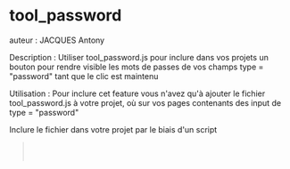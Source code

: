 # tool_password

auteur : JACQUES Antony

Description : Utiliser tool_password.js pour inclure dans vos projets un bouton pour rendre visible les mots de passes de vos champs type = "password" tant que le clic est maintenu 

Utilisation : Pour inclure cet feature vous n'avez qu'à ajouter le fichier tool_password.js à votre projet, où sur vos pages contenants des input de type = "password"

Inclure le fichier dans votre projet par le biais d'un script<br> 
<BLOCKQUOTE> <script type="text/javascript" src="https://code.jquery.com/jquery-3.3.1.min.js "></script><br> 
 <script type="text/javascript"><br> 
$(document).ready(function()<br> 
{<br> 
$.get( "https://raw.githubusercontent.com/Shycin/tool_password/master/tool_password.js", function( data ) {<br> 
$("body").prepend("<script>"+data+"<\/script>");<br> 
});<br> 
});<br> 
</script><br> 
